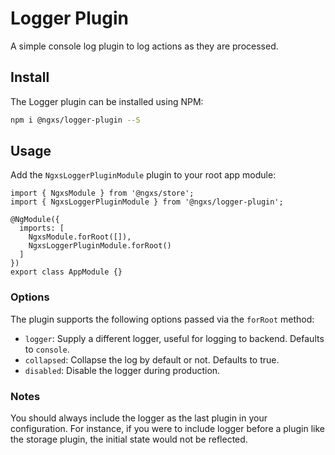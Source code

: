 # Logger Plugin
A simple console log plugin to log actions as they are processed.

## Install
The Logger plugin can be installed using NPM:

```bash
npm i @ngxs/logger-plugin --S
```

## Usage
Add the `NgxsLoggerPluginModule` plugin to your root app module:

```TS
import { NgxsModule } from '@ngxs/store';
import { NgxsLoggerPluginModule } from '@ngxs/logger-plugin';

@NgModule({
  imports: [
    NgxsModule.forRoot([]),
    NgxsLoggerPluginModule.forRoot()
  ]
})
export class AppModule {}
```

### Options
The plugin supports the following options passed via the `forRoot` method:

- `logger`: Supply a different logger, useful for logging to backend. Defaults to `console`.
- `collapsed`: Collapse the log by default or not. Defaults to true.
- `disabled`: Disable the logger during production.

### Notes
You should always include the logger as the last plugin in your configuration.
For instance, if you were to include logger before a plugin like the storage
plugin, the initial state would not be reflected.
